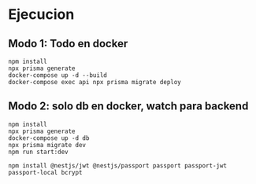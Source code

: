 # Ejecucion

## Modo 1: Todo en docker

```
npm install
npx prisma generate
docker-compose up -d --build
docker-compose exec api npx prisma migrate deploy
```

## Modo 2: solo db en docker, watch para backend

```
npm install
npx prisma generate
docker-compose up -d db
npx prisma migrate dev
npm run start:dev
```

```
npm install @nestjs/jwt @nestjs/passport passport passport-jwt passport-local bcrypt
```